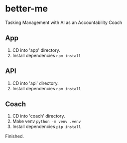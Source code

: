 # better-me
Tasking Management with AI as an Accountability Coach

## App

1) CD into 'app' directory.
2) Install dependencies `npm install`

## API

1) CD into 'api' directory.
2) Install dependencies `npm install`

## Coach

1) CD into 'coach' directory.
2) Make venv `python -m venv .venv`
3) Install dependencies `pip install`

Finished.
